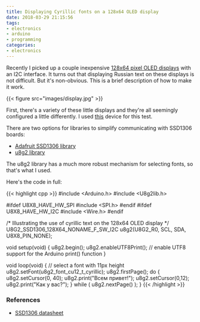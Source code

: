 ```yaml
---
title: Displaying Cyrillic fonts on a 128x64 OLED display
date: 2018-03-29 21:15:56
tags:
- electronics
- arduino
- programming
categories:
- electronics
---
```

Recently I picked up a couple inexpensive [128x64 pixel OLED displays](https://www.amazon.ca/gp/product/B01N78FUH7/ref=oh_aui_detailpage_o00_s02?ie=UTF8&psc=1) with an I2C interface. It turns out that displaying Russian text on these displays is not difficult. But it's non-obvious. This is a brief description of how to make it work.

{{< figure src="images/display.jpg" >}}

First, there's a variety of these little displays and they're all seemingly configured a little differently. I used [this](https://www.amazon.ca/gp/product/B01N78FUH7/ref=oh_aui_detailpage_o00_s02?ie=UTF8&psc=1) device for this test.

There are two options for libraries to simplify communicating with SSD1306 boards:

- [Adafruit SSD1306 library](https://github.com/adafruit/Adafruit_SSD1306)
- [u8g2 library](https://github.com/olikraus/u8g2)

The u8g2 library has a much more robust mechanism for selecting fonts, so that's what I used.

Here's the code in full:

{{< highlight cpp >}}
#include <Arduino.h>
#include <U8g2lib.h>

#ifdef U8X8_HAVE_HW_SPI
	#include <SPI.h>
#endif
#ifdef U8X8_HAVE_HW_I2C
	#include <Wire.h>
#endif

/*
    Illustrating the use of cyrillic text on the 128x64 OLED display
*/
U8G2_SSD1306_128X64_NONAME_F_SW_I2C u8g2(U8G2_R0, SCL, SDA, U8X8_PIN_NONE);

void setup(void) {
	u8g2.begin();
	u8g2.enableUTF8Print();        // enable UTF8 support for the Arduino print() function
}

void loop(void) {
	// select a font with 11px height
	u8g2.setFont(u8g2_font_cu12_t_cyrillic);
	u8g2.firstPage();
	do {
		u8g2.setCursor(0, 40);
		u8g2.print("Всем привет!");
		u8g2.setCursor(0,12);
		u8g2.print("Как у вас?");
	} while ( u8g2.nextPage() );
}
{{< /highlight >}}

### References

- [SSD1306 datasheet](pdf/SSD1306.pdf)

